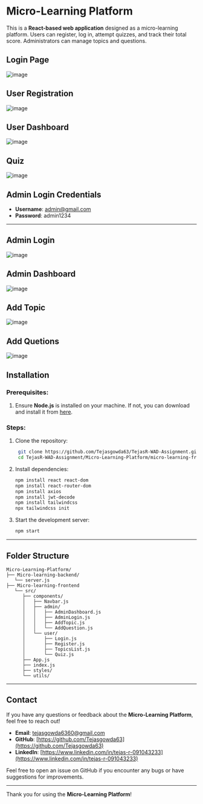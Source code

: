 # Micro-Learning Platform

This is a **React-based web application** designed as a micro-learning platform. Users can register, log in, attempt quizzes, and track their total score. Administrators can manage topics and questions.

## Login Page
![image](https://github.com/user-attachments/assets/841d9b52-f4bf-405f-8fcf-17edc9ebae3e)

## User Registration
![image](https://github.com/user-attachments/assets/10109b30-6800-45b7-8e7b-869abc11fbc0)

## User Dashboard
![image](https://github.com/user-attachments/assets/d92caae7-d4b8-4439-b655-bd30abfd255f)

## Quiz
![image](https://github.com/user-attachments/assets/c3f901ef-65e4-4de9-b1a7-c99ac53b5279)


## Admin Login Credentials

- **Username**: admin@gmail.com
- **Password**: admin1234

---
## Admin Login
![image](https://github.com/user-attachments/assets/ac4d37cc-eb2d-4a9b-8113-e1bbbd51965e)

## Admin Dashboard
![image](https://github.com/user-attachments/assets/d6365cf2-74c5-43e7-a20c-adf5efc2da6f)

## Add Topic
![image](https://github.com/user-attachments/assets/d66f9b18-68e3-482c-aea4-ac6fcbedd564)

## Add Quetions 
![image](https://github.com/user-attachments/assets/cc56caf6-76e0-4bab-becc-0eec31308e6a)

## Installation

### Prerequisites:

1. Ensure **Node.js** is installed on your machine. If not, you can download and install it from [here](https://nodejs.org/).

### Steps:
1. Clone the repository:
   ```bash
    git clone https://github.com/Tejasgowda63/TejasR-WAD-Assignment.git
    cd TejasR-WAD-Assignment/Micro-Learning-Platform/micro-learning-frontend
   ```
2. Install dependencies:
   ```bash
   npm install react react-dom
   npm install react-router-dom
   npm install axios
   npm install jwt-decode
   npm install tailwindcss
   npx tailwindcss init
   ```
3. Start the development server:
   ```bash
   npm start
   ```

---

## Folder Structure

```plaintext
Micro-Learning-Platform/
├── Micro-learning-backend/
   └── server.js
├── Micro-learning-frontend
   └── src/
      ├── components/
      │   ├── Navbar.js                   
      │   ├── admin/
      │   │   ├── AdminDashboard.js  
      │   │   ├── AdminLogin.js      
      │   │   ├── AddTopic.js      
      │   │   └── AddQuestion.js   
      │   └── user/
      │       ├── Login.js           
      │       ├── Register.js      
      │       ├── TopicsList.js     
      │       └── Quiz.js         
      ├── App.js                 
      ├── index.js              
      ├── styles/               
      └── utils/                
   ```

---

## Contact

If you have any questions or feedback about the **Micro-Learning Platform**, feel free to reach out!

- **Email**: [tejasgowda6360@gmail.com](mailto:tejasgowda6360@gmail.com)
- **GitHub**: [https://github.com/Tejasgowda63](https://github.com/Tejasgowda63)
- **LinkedIn**: [https://www.linkedin.com/in/tejas-r-091043233](https://www.linkedin.com/in/tejas-r-091043233)

Feel free to open an issue on GitHub if you encounter any bugs or have suggestions for improvements.

---

Thank you for using the **Micro-Learning Platform**!
